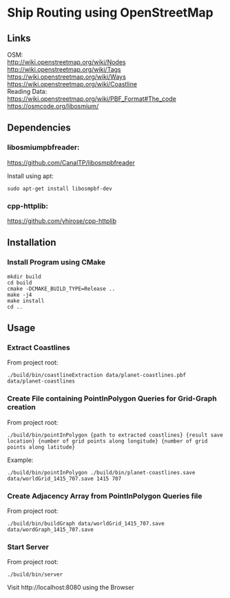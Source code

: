 # Ship Routing using OpenStreetMap

## Links
OSM:  
http://wiki.openstreetmap.org/wiki/Nodes​  
http://wiki.openstreetmap.org/wiki/Tags  
https://wiki.openstreetmap.org/wiki/Ways  
https://wiki.openstreetmap.org/wiki/Coastline  
Reading Data:  
https://wiki.openstreetmap.org/wiki/PBF_Format#The_code  
https://osmcode.org/libosmium/

## Dependencies

### libosmiumpbfreader:
https://github.com/CanalTP/libosmpbfreader

Install using apt:  

    sudo apt-get install libosmpbf-dev

### cpp-httplib:
https://github.com/yhirose/cpp-httplib

## Installation

### Install Program using CMake

    mkdir build
    cd build
    cmake -DCMAKE_BUILD_TYPE=Release ..  
    make -j4
    make install
    cd .. 

## Usage

### Extract Coastlines
From project root:

    ./build/bin/coastlineExtraction data/planet-coastlines.pbf data/planet-coastlines

### Create File containing PointInPolygon Queries for Grid-Graph creation
From project root:

    ./build/bin/pointInPolygon {path to extracted coastlines} {result save location} {number of grid points along longitude} {number of grid points along latitude}

Example:

    ./build/bin/pointInPolygon ./build/bin/planet-coastlines.save data/worldGrid_1415_707.save 1415 707

### Create Adjacency Array from PointInPolygon Queries file
From project root:

    ./build/bin/buildGraph data/worldGrid_1415_707.save data/wordGraph_1415_707.save

### Start Server
From project root:

    ./build/bin/server

Visit http://localhost:8080 using the Browser

